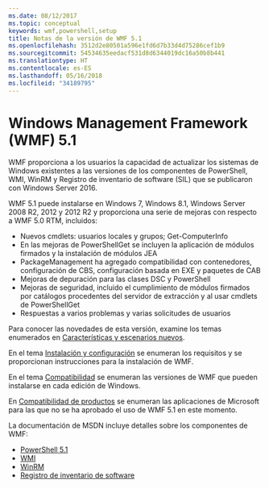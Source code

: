 ```yaml
---
ms.date: 08/12/2017
ms.topic: conceptual
keywords: wmf,powershell,setup
title: Notas de la versión de WMF 5.1
ms.openlocfilehash: 3512d2e80501a596e1fd6d7b33d4d75286cef1b9
ms.sourcegitcommit: 54534635eedacf531d8d6344019dc16a50b8b441
ms.translationtype: HT
ms.contentlocale: es-ES
ms.lasthandoff: 05/16/2018
ms.locfileid: "34189795"
---
```

# <a name="windows-management-framework-wmf-51"></a>Windows Management Framework (WMF) 5.1 #

WMF proporciona a los usuarios la capacidad de actualizar los sistemas de Windows existentes a las versiones de los componentes de PowerShell, WMI, WinRM y Registro de inventario de software (SIL) que se publicaron con Windows Server 2016.

WMF 5.1 puede instalarse en Windows 7, Windows 8.1, Windows Server 2008 R2, 2012 y 2012 R2 y proporciona una serie de mejoras con respecto a WMF 5.0 RTM, incluidos:

- Nuevos cmdlets: usuarios locales y grupos; Get-ComputerInfo
- En las mejoras de PowerShellGet se incluyen la aplicación de módulos firmados y la instalación de módulos JEA
- PackageManagement ha agregado compatibilidad con contenedores, configuración de CBS, configuración basada en EXE y paquetes de CAB
- Mejoras de depuración para las clases DSC y PowerShell
- Mejoras de seguridad, incluido el cumplimiento de módulos firmados por catálogos procedentes del servidor de extracción y al usar cmdlets de PowerShellGet
- Respuestas a varios problemas y varias solicitudes de usuarios

Para conocer las novedades de esta versión, examine los temas enumerados en [Características y escenarios nuevos](https://docs.microsoft.com/en-us/powershell/wmf/5.1/scenarios-features).

En el tema [Instalación y configuración](https://docs.microsoft.com/en-us/powershell/wmf/5.1/install-configure) se enumeran los requisitos y se proporcionan instrucciones para la instalación de WMF.

En el tema [Compatibilidad](https://docs.microsoft.com/en-us/powershell/wmf/5.1/compatibility) se enumeran las versiones de WMF que pueden instalarse en cada edición de Windows.

En [Compatibilidad de productos](https://docs.microsoft.com/en-us/powershell/wmf/5.1/productincompat) se enumeran las aplicaciones de Microsoft para las que no se ha aprobado el uso de WMF 5.1 en este momento.

La documentación de MSDN incluye detalles sobre los componentes de WMF:

- [PowerShell 5.1](https://docs.microsoft.com/en-us/powershell/)
- [WMI](https://msdn.microsoft.com/en-us/library/jj152383(v=vs.85).aspx)
- [WinRM](https://msdn.microsoft.com/en-us/library/aa384426(v=vs.85).aspx)
- [Registro de inventario de software](https://technet.microsoft.com/en-us/library/dn383584(v=ws.11).aspx)
